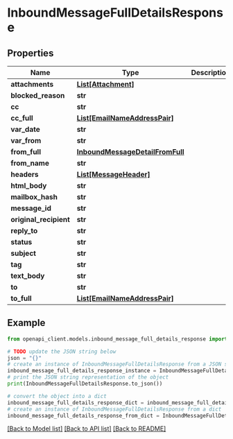 # InboundMessageFullDetailsResponse


## Properties

Name | Type | Description | Notes
------------ | ------------- | ------------- | -------------
**attachments** | [**List[Attachment]**](Attachment.md) |  | [optional] 
**blocked_reason** | **str** |  | [optional] 
**cc** | **str** |  | [optional] 
**cc_full** | [**List[EmailNameAddressPair]**](EmailNameAddressPair.md) |  | [optional] 
**var_date** | **str** |  | [optional] 
**var_from** | **str** |  | [optional] 
**from_full** | [**InboundMessageDetailFromFull**](InboundMessageDetailFromFull.md) |  | [optional] 
**from_name** | **str** |  | [optional] 
**headers** | [**List[MessageHeader]**](MessageHeader.md) |  | [optional] 
**html_body** | **str** |  | [optional] 
**mailbox_hash** | **str** |  | [optional] 
**message_id** | **str** |  | [optional] 
**original_recipient** | **str** |  | [optional] 
**reply_to** | **str** |  | [optional] 
**status** | **str** |  | [optional] 
**subject** | **str** |  | [optional] 
**tag** | **str** |  | [optional] 
**text_body** | **str** |  | [optional] 
**to** | **str** |  | [optional] 
**to_full** | [**List[EmailNameAddressPair]**](EmailNameAddressPair.md) |  | [optional] 

## Example

```python
from openapi_client.models.inbound_message_full_details_response import InboundMessageFullDetailsResponse

# TODO update the JSON string below
json = "{}"
# create an instance of InboundMessageFullDetailsResponse from a JSON string
inbound_message_full_details_response_instance = InboundMessageFullDetailsResponse.from_json(json)
# print the JSON string representation of the object
print(InboundMessageFullDetailsResponse.to_json())

# convert the object into a dict
inbound_message_full_details_response_dict = inbound_message_full_details_response_instance.to_dict()
# create an instance of InboundMessageFullDetailsResponse from a dict
inbound_message_full_details_response_from_dict = InboundMessageFullDetailsResponse.from_dict(inbound_message_full_details_response_dict)
```
[[Back to Model list]](../README.md#documentation-for-models) [[Back to API list]](../README.md#documentation-for-api-endpoints) [[Back to README]](../README.md)


